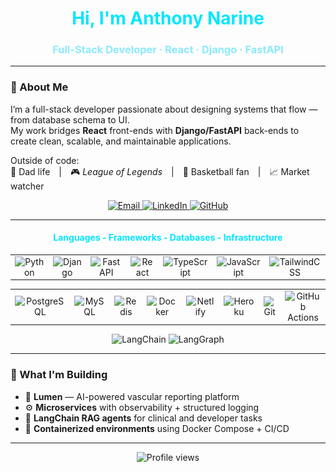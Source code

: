 <h1 align="center" style="color:#00E6FF;">Hi, I'm Anthony Narine</h1>
<h3 align="center" style="color:#8BE9FD;">Full-Stack Developer · React · Django · FastAPI</h3>

---

### 🧠 About Me
I’m a full-stack developer passionate about designing systems that flow — from database schema to UI.  
My work bridges **React** front-ends with **Django/FastAPI** back-ends to create clean, scalable, and maintainable applications.  

Outside of code:  
👧 Dad life | 🎮 *League of Legends* | 🏀 Basketball fan | 📈 Market watcher  

<p align="center">
  <a href="mailto:anarine83@gmail.com">
    <img src="https://img.shields.io/badge/Email-00E6FF?style=flat-square&logo=gmail&logoColor=white" alt="Email"/>
  </a>
  <a href="https://linkedin.com/in/anthony-narine-9ab567245/">
    <img src="https://img.shields.io/badge/LinkedIn-00BFFF?style=flat-square&logo=linkedin&logoColor=white" alt="LinkedIn"/>
  </a>
  <a href="https://github.com/anthonynarine">
    <img src="https://img.shields.io/badge/GitHub-1A1A1A?style=flat-square&logo=github&logoColor=00E6FF" alt="GitHub"/>
  </a>
</p>

---

<h4 align="center" style="color:#00E6FF;"> Languages - Frameworks - Databases - Infrastructure </h4> 

<table align="center" width="100%">
  <tr>
    <td align="center"><img src="https://skillicons.dev/icons?i=python" width="40" alt="Python"/></td>
    <td align="center"><img src="https://skillicons.dev/icons?i=django" width="40" alt="Django"/></td>
    <td align="center"><img src="https://skillicons.dev/icons?i=fastapi" width="40" alt="FastAPI"/></td>
    <td align="center"><img src="https://skillicons.dev/icons?i=react" width="40" alt="React"/></td>
    <td align="center"><img src="https://skillicons.dev/icons?i=ts" width="40" alt="TypeScript"/></td>
    <td align="center"><img src="https://skillicons.dev/icons?i=js" width="40" alt="JavaScript"/></td>
    <td align="center"><img src="https://skillicons.dev/icons?i=tailwind" width="40" alt="TailwindCSS"/></td>
    <td align="center"><img src="https://raw.githubusercontent.com/devicons/devicon/master/icons/materialui/materialui-original.svg" width="40" alt="Material UI"/></td>
  </tr>
</table>
<table align="center" width="100%">
  <tr>
    <td align="center"><img src="https://skillicons.dev/icons?i=postgres" width="40" alt="PostgreSQL"/></td>
    <td align="center"><img src="https://skillicons.dev/icons?i=mysql" width="40" alt="MySQL"/></td>
    <td align="center"><img src="https://skillicons.dev/icons?i=redis" width="40" alt="Redis"/></td>
    <td align="center"><img src="https://skillicons.dev/icons?i=docker" width="40" alt="Docker"/></td>
    <td align="center"><img src="https://skillicons.dev/icons?i=netlify" width="40" alt="Netlify"/></td>
    <td align="center"><img src="https://skillicons.dev/icons?i=heroku" width="40" alt="Heroku"/></td>
    <td align="center"><img src="https://skillicons.dev/icons?i=git" width="40" alt="Git"/></td>
    <td align="center"><img src="https://skillicons.dev/icons?i=githubactions" width="40" alt="GitHub Actions"/></td>
  </tr>
</table>
<p align="center">
  <img src="https://img.shields.io/badge/LangChain-00E6FF?style=flat-square&logo=python&logoColor=white" alt="LangChain"/>
  <img src="https://img.shields.io/badge/LangGraph-8BE9FD?style=flat-square&logo=graph&logoColor=white" alt="LangGraph"/>
</p>

---

### 🚀 What I'm Building
- 🧩 **Lumen** — AI-powered vascular reporting platform  
- ⚙️ **Microservices** with observability + structured logging  
- 🧠 **LangChain RAG agents** for clinical and developer tasks  
- 🐳 **Containerized environments** using Docker Compose + CI/CD  

---

<p align="center">
  <img src="https://komarev.com/ghpvc/?username=anthonynarine&style=flat-square&color=00E6FF" alt="Profile views"/>
</p>


